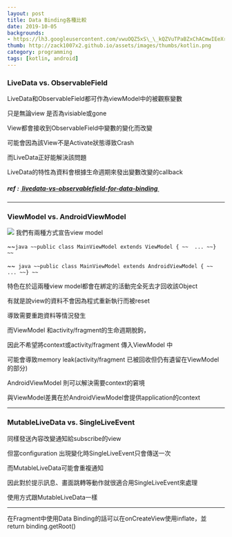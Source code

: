 ```yaml
---
layout: post
title: Data Binding各種比較
date: 2019-10-05
backgrounds:
- https://lh3.googleusercontent.com/vwuOQZ5xS\_\_kQZVuTPaBZxChACmwIEeXrkznajiHJTxYso\_IpI2JD\_1LxsF\_5ZsWWi6Nq1jGexF00qjDuYsE-b45VXWJBQUNa50lhWeJ4E5Dyg\_c0Yb9eo1nSuu8D6nZKrNKPH6y9Q
thumb: http://zack1007x2.github.io/assets/images/thumbs/kotlin.png
category: programming
tags: [kotlin, android]
---
```


### **LiveData vs. ObservableField**

LiveData和ObservableField都可作為viewModel中的被觀察變數

只是無論view 是否為visiable或gone

View都會接收到ObservableField中變數的變化而改變

可能會因為該View不是Activate狀態導致Crash

而LiveData正好能解決該問題

LiveData的特性為資料會根據生命週期來發出變數改變的callback

##### ref : [ livedata-vs-observablefield-for-data-binding ][1]

----

### **ViewModel  vs. AndroidViewModel**

![][image-1]
我們有兩種方式宣告view model

~~```java
~~public class MainViewModel extends ViewModel {
~~  ...
~~}
~~```

~~``` java
~~public class MainViewModel extends AndroidViewModel {
~~  ...
~~}
~~```

特色在於這兩種view model都會在綁定的活動完全死去才回收該Object

有就是說view的資料不會因為程式重新執行而被reset 

導致需要重跑資料等情況發生


而ViewModel 和activity/fragment的生命週期脫鉤，

因此不希望將context或activity/fragment 傳入ViewModel 中

可能會導致memory leak(activity/fragment 已被回收但仍有遺留在ViewModel的部分)

AndroidViewModel 則可以解決需要context的窘境

與ViewModel差異在於AndroidViewModel會提供application的context

----

### MutableLiveData vs. SingleLiveEvent

同樣發送內容改變通知給subscribe的view

但當configuration 出現變化時SingleLiveEvent只會傳送一次

而MutableLiveData可能會重複通知

因此對於提示訊息、畫面跳轉等動作就很適合用SingleLiveEvent來處理

使用方式跟MutableLiveData一樣

----

在Fragment中使用Data Binding的話可以在onCreateView使用inflate，並return binding.getRoot()

[1]:	https://stackoverflow.com/questions/53836429/livedata-vs-observablefield-for-data-binding

[image-1]:	https://developer.android.com/images/topic/libraries/architecture/viewmodel-lifecycle.png